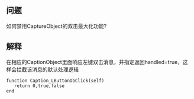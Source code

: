 ## 问题
如何禁用CaptureObject的双击最大化功能?

## 解释
在相应的CaptionObject里面响应左键双击消息，并指定返回handled=true，这样会拦截该消息的默认处理逻辑
```
function Caption_LButtonDbClick(self)       
   return 0,true,false
end
```